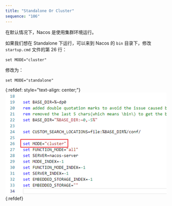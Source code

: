 ```yaml
---
title: "Standalone Or Cluster"
sequence: "106"
---
```


在默认情况下，Nacos 是使用集群环境运行。

如果我们想在 Standalone 下运行，可以来到 Nacos 的 `bin` 目录下，修改 `startup.cmd` 文件的第 26 行：

```text
set MODE="cluster"
```

修改为：

```text
set MODE="standalone"
```

{:refdef: style="text-align: center;"}
![](/assets/images/spring-cloud/nacos/nacos-bin-startup-cmd-26-set-mode-cluster.png)
{:refdef}



